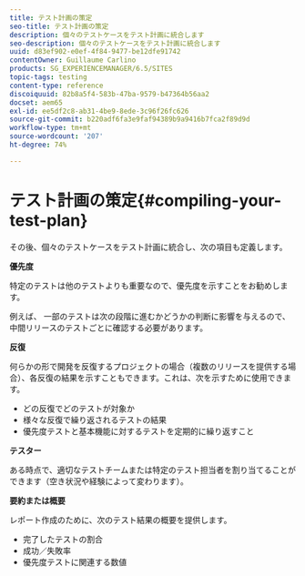```yaml
---
title: テスト計画の策定
seo-title: テスト計画の策定
description: 個々のテストケースをテスト計画に統合します
seo-description: 個々のテストケースをテスト計画に統合します
uuid: d83ef902-e0ef-4f84-9477-be12dfe91742
contentOwner: Guillaume Carlino
products: SG_EXPERIENCEMANAGER/6.5/SITES
topic-tags: testing
content-type: reference
discoiquuid: 82b8a5f4-583b-47ba-9579-b47364b56aa2
docset: aem65
exl-id: ee5df2c8-ab31-4be9-8ede-3c96f26fc626
source-git-commit: b220adf6fa3e9faf94389b9a9416b7fca2f89d9d
workflow-type: tm+mt
source-wordcount: '207'
ht-degree: 74%

---
```


# テスト計画の策定{#compiling-your-test-plan}

その後、個々のテストケースをテスト計画に統合し、次の項目も定義します。

**優先度**

特定のテストは他のテストよりも重要なので、優先度を示すことをお勧めします。

例えば、  一部のテストは次の段階に進むかどうかの判断に影響を与えるので、中間リリースのテストごとに確認する必要があります。

**反復**

何らかの形で開発を反復するプロジェクトの場合（複数のリリースを提供する場合）、各反復の結果を示すこともできます。これは、次を示すために使用できます。

* どの反復でどのテストが対象か
* 様々な反復で繰り返されるテストの結果
* 優先度テストと基本機能に対するテストを定期的に繰り返すこと

**テスター**

ある時点で、適切なテストチームまたは特定のテスト担当者を割り当てることができます（空き状況や経験によって変わります）。

**要約または概要**

レポート作成のために、次のテスト結果の概要を提供します。

* 完了したテストの割合
* 成功／失敗率
* 優先度テストに関連する数値
